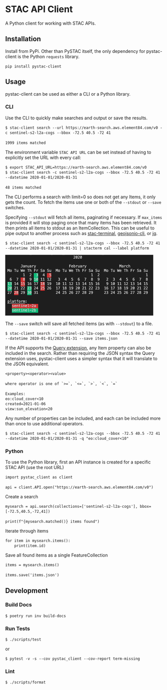 STAC API Client
===============

A Python client for working with STAC APIs.

## Installation

Install from PyPi. Other than PySTAC itself, the only dependency for pystac-client is the Python `requests` library.

```shell
pip install pystac-client
```

## Usage

pystac-client can be used as either a CLI or a Python library.

### CLI

Use the CLI to quickly make searches and output or save the results.

```
$ stac-client search --url https://earth-search.aws.element84.com/v0 -c sentinel-s2-l2a-cogs --bbox -72.5 40.5 -72 41

1999 items matched
```

The environment variable `STAC API URL` can be set instead of having to explicitly set the URL with every call:

```
$ export STAC_API_URL=https://earth-search.aws.element84.com/v0 
$ stac-client search -c sentinel-s2-l2a-cogs --bbox -72.5 40.5 -72 41 --datetime 2020-01-01/2020-01-31

48 items matched
```

The CLI performs a search with limit=0 so does not get any Items, it only gets the count. To fetch the items use one or both of the `--stdout` or `--save` switches.

Specifying `--stdout` will fetch all items, paginating if necessary. If `max_items` is provided it will stop paging once that many items has been retrieved. It then prints all items to stdout as an ItemCollection. This can be useful to pipe output to another process such as [stac-terminal](https://github.com/stac-utils/stac-terminal), [geojsonio-cli](https://github.com/mapbox/geojsonio-cli), or [jq](https://stedolan.github.io/jq/).

```
$ stac-client search -c sentinel-s2-l2a-cogs --bbox -72.5 40.5 -72 41 --datetime 2020-01-01/2020-01-31 | stacterm cal --label platform
```

![](docs/source/images/stacterm-cal.png)

The `--save` switch will save all fetched items (as with `--stdout`) to a file.

```
$ stac-client search -c sentinel-s2-l2a-cogs --bbox -72.5 40.5 -72 41 --datetime 2020-01-01/2020-01-31 --save items.json
```

If the API supports the [Query extension](https://github.com/radiantearth/stac-api-spec/tree/master/fragments/query), any Item property can also be included in the search. Rather than requiring the JSON syntax the Query extension uses, pystac-client uses a simpler syntax that it will translate to the JSON equivalent. 

```
<property><operator><value>

where operator is one of `>=`, `<=`, `>`, `<`, `=`

Examples:
eo:cloud_cover<10
created=2021-01-06
view:sun_elevation<20
```


Any number of properties can be included, and each can be included more than once to use additional operators.

```
$ stac-client search -c sentinel-s2-l2a-cogs --bbox -72.5 40.5 -72 41 --datetime 2020-01-01/2020-01-31 -q "eo:cloud_cover<10"
```

### Python

To use the Python library, first an API instance is created for a specific STAC API (use the root URL)

```
import pystac_client as client

api = client.API.open("https://earth-search.aws.element84.com/v0")
```

Create a search
```
mysearch = api.search(collections=['sentinel-s2-l2a-cogs'], bbox=[-72.5,40.5,-72,41])

print(f"{mysearch.matched()} items found")
```

Iterate through items

```
for item in mysearch.items():
    print(item.id)
```

Save all found items as a single FeatureCollection

```
items = mysearch.items()

items.save('items.json')
```

## Development

### Build Docs

```shell
$ poetry run inv build-docs
```

### Run Tests

```shell
$ ./scripts/test
```

or

```shell
$ pytest -v -s --cov pystac_client --cov-report term-missing
```

### Lint

```shell
$ ./scripts/format
```

